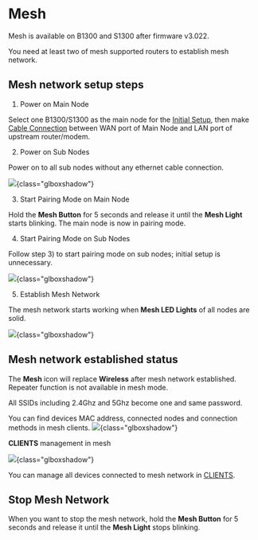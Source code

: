 # Mesh

Mesh is available on B1300 and S1300 after firmware v3.022.

You need at least two of mesh supported routers to establish mesh network.

## Mesh network setup steps

1) Power on Main Node

Select one B1300/S1300 as the main node for the [Initial Setup](https://docs.gl-inet.com/en/3/setup/convexa_b/first-time_setup/), then make [Cable Connection](https://docs.gl-inet.com/en/3/setup/convexa_b/internet/#1-cable) between WAN port of Main Node and LAN port of upstream router/modem.

2) Power on Sub Nodes

Power on to all sub nodes without any ethernet cable connection.

![](https://static.gl-inet.com/docs/en/3/setup/convexa_b/mesh/b1300_mesh_1.jpg){class="glboxshadow"}

3) Start Pairing Mode on Main Node

Hold the **Mesh Button** for 5 seconds and release it until the **Mesh Light** starts blinking. The main node is now in pairing mode.

4) Start Pairing Mode on Sub Nodes

Follow step 3) to start pairing mode on sub nodes; initial setup is unnecessary.

![](https://static.gl-inet.com/docs/en/3/setup/convexa_b/mesh/b1300_mesh_2.jpg){class="glboxshadow"}

5) Establish Mesh Network

The mesh network starts working when **Mesh LED Lights** of all nodes are solid.

![](https://static.gl-inet.com/docs/en/3/setup/convexa_b/mesh/b1300_mesh_3.jpg){class="glboxshadow"}

## Mesh network established status

The **Mesh** icon will replace **Wireless** after mesh network established. Repeater function is not available in mesh mode.

All SSIDs including 2.4Ghz and 5Ghz become one and same password.

You can find devices MAC address, connected nodes and connection methods in mesh clients.
![](https://static.gl-inet.com/docs/en/3/setup/convexa_b/mesh/mesh.png){class="glboxshadow"}

**CLIENTS** management in mesh

![](https://static.gl-inet.com/docs/en/3/setup/convexa_b/clients/mesh-client.png){class="glboxshadow"}

You can manage all devices connected to mesh network in [CLIENTS](https://docs.gl-inet.com/en/3/setup/convexa_b/clients/).

## Stop Mesh Network

When you want to stop the mesh network, hold the **Mesh Button** for 5 seconds and release it until the **Mesh Light** stops blinking.
